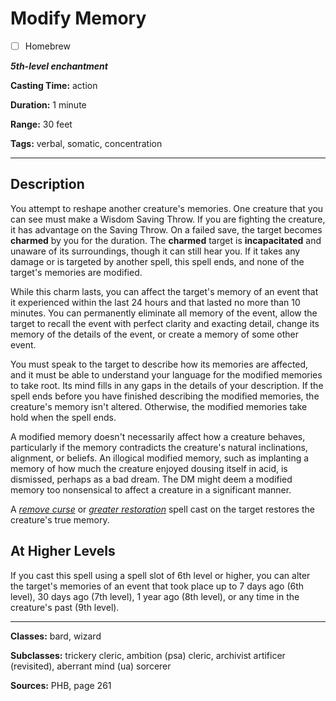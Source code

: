 # Modify Memory

- [ ] Homebrew

***5th-level enchantment***

**Casting Time:** action

**Duration:** 1 minute

**Range:** 30 feet

**Tags:** verbal, somatic, concentration

---

## Description
You attempt to reshape another creature's memories.
One creature that you can see must make a Wisdom Saving Throw.
If you are fighting the creature, it has advantage on the Saving Throw.
On a failed save, the target becomes **charmed** by you for the duration.
The **charmed** target is **incapacitated** and unaware of its surroundings, though it can still hear you.
If it takes any damage or is targeted by another spell, this spell ends, and none of the target's memories are modified.

While this charm lasts, you can affect the target's memory of an event that it experienced within the last 24 hours and that lasted no more than 10 minutes.
You can permanently eliminate all memory of the event, allow the target to recall the event with perfect clarity and exacting detail, change its memory of the details of the event, or create a memory of some other event.

You must speak to the target to describe how its memories are affected, and it must be able to understand your language for the modified memories to take root.
Its mind fills in any gaps in the details of your description.
If the spell ends before you have finished describing the modified memories, the creature's memory isn't altered.
Otherwise, the modified memories take hold when the spell ends.

A modified memory doesn't necessarily affect how a creature behaves, particularly if the memory contradicts the creature's natural inclinations, alignment, or beliefs.
An illogical modified memory, such as implanting a memory of how much the creature enjoyed dousing itself in acid, is dismissed, perhaps as a bad dream.
The DM might deem a modified memory too nonsensical to affect a creature in a significant manner.

A [*remove curse*](./remove-curse) or [*greater restoration*](./greater-restoration) spell cast on the target restores the creature's true memory.

## At Higher Levels
If you cast this spell using a spell slot of 6th level or higher, you can alter the target's memories of an event that took place up to 7 days ago (6th level), 30 days ago (7th level), 1 year ago (8th level), or any time in the creature's past (9th level).

---

**Classes:** bard, wizard

**Subclasses:** trickery cleric, ambition (psa) cleric, archivist artificer (revisited), aberrant mind (ua) sorcerer

**Sources:** PHB, page 261
